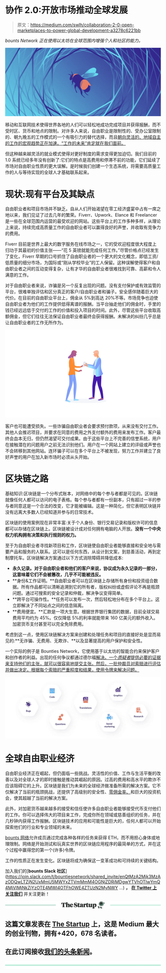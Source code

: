 # 协作 2.0:开放市场推动全球发展

> 原文：<https://medium.com/swlh/collaboration-2-0-open-marketplaces-to-power-global-development-a3278c6221bb>

*bounts Network 正在使用以太坊在全球范围内增强个人和社区的能力。*

![](img/30fb19ca8cb230775b980574986c3a75.png)

移动和互联网技术使得世界各地的人们可以轻松地成功完成项目并获得报酬，而不受时区、货币和地点的限制。对许多人来说，自由职业是限制性的、受办公室限制的、朝九晚五的工作模式的一个有吸引力的替代选择，而且[朝向灵活的、地域自主的工作的宏观趋势正在加速。“工作的未来”肯定就在我们面前。](https://mashable.com/2016/03/09/age-of-the-freelancer/#BA9CtBilwZqL)

但这种越来越灵活的就业模式使得对更好制度的需求变得更加迫切。我们目前的 1.0 系统已经多年没有创新了:它们的特点是高费用和停滞不前的功能，它们延续了市场对自由职业性质的更大误解。是时候我们创建一个生态系统，将需要高质量工作的人与等待实现的全球人才基础联系起来。

# 现状:现有平台及其缺点

自由职业者和项目市场并不缺乏。自从人们开始渴望在零工经济盛宴中占有一席之地以来，我们见证了过去几年的繁荣。Fiverr、Upwork、Elance 和 Freelancer 是一些在全球范围内运营的最受欢迎的网站。这些平台上的工作多种多样，从理论上来说，持续完成高质量工作的自由职业者可以赢得良好的声誉，并收取有竞争力的费用。

Fiverr 目前是世界上最大的数字服务在线市场之一，它的受欢迎程度很大程度上归功于其最初的价值主张——“花 5 英镑就能完成任何工作。”尽管价格点已经发生了变化，Fiverr 早期的口号抓住了自由职业者的一个更大的文化概念，即低工资/低质量的细分市场，为国际或“刚从学校毕业”的工人保留。这种误解使得客户和自由职业者之间的互动变得复杂，让有才华的自由职业者很难找到可靠、高薪和令人满意的工作。

对于自由职业者来说，诈骗是另一个反复出现的问题。没有支付保护或有效监管的平台，很难单独评估和区分真正的客户/自由职业者和骗子。安全感伴随着巨大的代价。在目前的自由职业平台上，佣金从 5%到高达 20%不等。市场竞争也迫使自由职业者为他们的工作提供低得离谱的报酬。当平台抽走他们的佣金时，手里的钱已经远远低于交付的工作的价值和投入项目的时间。此外，尽管这些平台收取高额佣金，但它们往往无法保证自由职业者最终会获得报酬。未解决的纠纷几乎总是让自由职业者的工作无所作为。

![](img/fd477c9c5da8b171d17c5ee57f58c294.png)

客户也可能遭受损失。一些诈骗自由职业者会要求预付款项，从来没有交付工作。其他人会推迟项目，并要求在同意的费用之外支付额外的费用来发布工作。客户最终会血本无归，但仍然渴望可交付成果。由于这些平台上不完善的信誉系统，用户在接触潜在的问题用户之前无法识别他们。用户在一个网站上建立的评级或声誉也不会转移到其他网站。连环骗子可以在多个平台上不被发现，努力工作并建立了良好声誉的用户在加入新市场时必须从头开始。

# 区块链之路

基础知识:区块链是一个分布式账本，对网络中的每个参与者都是可见的。区块链就像任何人都可以访问的电子表格。每个参与者都有一份副本，只有超过一半的参与者同意这是一个合法的改变，它才能被编辑。这是一种简化，但它表明区块链并没有远离大多数人已经知道并参与的日常技术。

区块链的使用案例现在非常丰富:关于个人身份、银行交易记录和版权许可的信息都可以存储在区块链上。区块链被设计成对任何拥有电脑的人开放。**没有一个中央权力机构拥有决策和执行规则的权力。**

至于为自由职业者寻找新项目和工作，区块链使自由职业者能够直接和安全地与需要产品和服务的人联系。这可以是任何东西，从设计到文案，到慈善活动，再到定制摩托车。区块链解决方案通过以下方式消除障碍并降低成本:

*   **永久记录。对于自由职业者和他们的客户来说，协议成为永久记录的一部分，这意味着它们不会被篡改，几乎不可能被违反。**
*   **身份&工作证明。**自由职业者可以在区块链上存储所有身份和投资组合数据。所有作品都可以清晰追溯到它的所有者，版权纠纷或虚假评论不再是瓶颈问题。通过可搜索的安全记录和仲裁，解决争议变得简单。
*   **跨平台可操作性。**任务可以发布一次，然后轻松地分布在多个平台上。这立即解决了不同站点之间的信息隔离。
*   **费用便宜。**汇款是一项大生意。根据世界银行集团的数据，目前全球交易费用平均约为 45%。仅仅降低 5%的利率就能带来 160 亿美元的额外收入。加密货币支付甚至可以完全免除费用。

考虑到这一点，使用区块链解决方案来创建和处理任务和项目的直接好处是显而易见的:**无诈骗、无费用、无欺诈、**以及显著提高的用户保护和安全性。

一个实际的例子是 Bounties Network，它使用基于以太坊的智能合约来保护客户和创作者的利益。出现的任何争议都通过德尔福[解决。一个*质疑者*提供必要的证据来支持他们的主张，就可以很容易地提交主张。然后，一批仲裁员对索赔进行评估并做出决定。根据每个索赔的严重程度和结果，使用令牌来解决问题。](https://staking.network)

![](img/65177ebbad0463e30a573a5a9f2345c6.png)

# 全球自由职业经济

自由职业经济正在崛起，但仍面临一些挑战。灵活性的价值、工作与生活平衡的改善以及对全球人才的即时接触是推动其崛起的原因。过高的费用和高水平的欺诈不应该阻碍它的上升。区块链是我们为未来的全球经济做准备所需的解决方案。它不仅解决了当前的瓶颈挑战，还提供了高级别的安全性、[零佣金率、](https://bounties.network/)和巨大的投资机会，使其超越了当前的解决方案。

此外，对加密货币越来越多的接受和信任使许多自由职业者能够接受代币支付他们的工作。你可以选择伟大的项目来工作，完成你所在领域或慈善组织的任务，并在几秒钟内获得工作报酬。区块链技术的应用和可能性是巨大的，任何人都可以开始探索他们的行业和专业领域的未来。

[bounts 网络](https://bounties.network/)允许成员通过完成各种各样的任务来获得 ETH，而不用担心身体或地理限制。网络是开始测试和玩真实世界的区块链应用程序的最简单的方式，并在这个过程中赢得您的第一个(许多)令牌。

工作的性质正在发生变化。区块链将成为确保这一变革成功和可持续的关键结构。

加入我们的[**bounts Slack 社区**](https://join.slack.com/t/bountiesnetwork/shared_invite/enQtMzA2Mjk3MzAzODQwLTZjN2UxMmU5MWYxZTVmMmM4OGNjZDRiMDgwYTVhOTIwYmQ4MjVlMjNkZjYzOTE4MWI4OTFhOWE4ZTUzN2MyNWY …) **，** [**在 Twitter 上关注我们**](https://twitter.com/ethbounties) 并关注更新！

[![](img/308a8d84fb9b2fab43d66c117fcc4bb4.png)](https://medium.com/swlh)

## 这篇文章发表在 [The Startup](https://medium.com/swlh) 上，这是 Medium 最大的创业刊物，拥有+420，678 名读者。

## 在此订阅接收[我们的头条新闻](https://growthsupply.com/the-startup-newsletter/)。

[![](img/b0164736ea17a63403e660de5dedf91a.png)](https://medium.com/swlh)